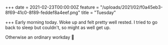 +++
date = 2021-02-23T00:00:00Z
feature = "/uploads/2021/02/f0a45eb3-8f69-41c0-8f89-feddef8a4eef.png"
title = "Tuesday"

+++
Early morning today. Woke up and felt pretty well rested. I tried to go back to sleep but couldn't, so might as well get up.

Otherwise an ordinary workday 🙂